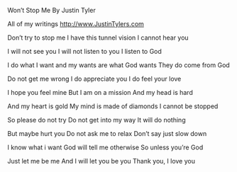 Won’t Stop Me
By Justin Tyler

All of my writings
http://www.JustinTylers.com

Don’t try to stop me
I have this tunnel vision 
I cannot hear you 

I will not see you 
I will not listen to you 
I listen to God 

I do what I want 
and my wants are what God wants 
They do come from God

Do not get me wrong 
I do appreciate you 
I do feel your love 

I hope you feel mine 
But I am on a mission 
And my head is hard 

And my heart is gold 
My mind is made of diamonds 
I cannot be stopped

So please do not try 
Do not get into my way 
It will do nothing 

But maybe hurt you 
Do not ask me to relax 
Don’t say just slow down 

I know what i want 
God will tell me otherwise 
So unless you’re God 

Just let me be me 
And I will let you be you 
Thank you, I love you 
